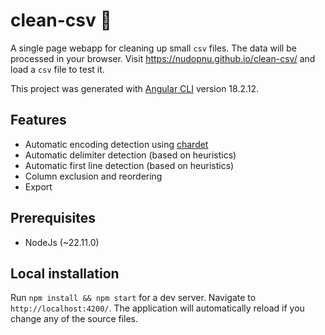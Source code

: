 # clean-csv 🧹

A single page webapp for cleaning up small `csv` files. The data will be processed in your browser. Visit https://nudopnu.github.io/clean-csv/ and load a `csv` file to test it.

This project was generated with [Angular CLI](https://github.com/angular/angular-cli) version 18.2.12.

## Features

- Automatic encoding detection using [chardet](https://www.npmjs.com/package/chardet)
- Automatic delimiter detection (based on heuristics)
- Automatic first line detection (based on heuristics)
- Column exclusion and reordering
- Export

## Prerequisites

- NodeJs (~22.11.0)

## Local installation

Run `npm install && npm start` for a dev server. Navigate to `http://localhost:4200/`. The application will automatically reload if you change any of the source files.

